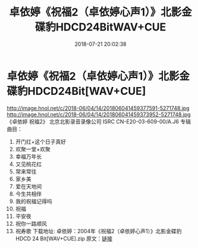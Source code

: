 ﻿---
title: 卓依婷《祝福2（卓依婷心声1）》北影金碟豹HDCD24BitWAV+CUE
date: 2018-07-21 20:02:38
categories: WAV车载音乐、镜像
tags: 华语中文
---
# 卓依婷《祝福2（卓依婷心声1）》北影金碟豹HDCD24Bit[WAV+CUE]

http://image.hnol.net/c/2018-06/04/14/201806041459377591-5271748.jpg
http://image.hnol.net/c/2018-06/04/14/201806041459373952-5271748.jpg
《卓依婷 祝福2》
北京北影录音录像公司
ISRC CN-E20-03-609-00/A.J6
专辑曲目：
01. 开门红+这个日子真好
02. 欢聚一堂+欢聚
03. 幸福万年长
04. 又见桃花红
05. 常来常往
06. 家乡美
07. 爱在天地间
08. 今生共相伴
09. 我的祝福记得吗
10. 祝福
11. 平安夜
12. 祝你一路顺风
13. 祝寿歌
下载地址:
卓依婷：2004年《祝福2（卓依婷心声1）》北影金碟豹HDCD 24 Bit[WAV+CUE].zip
原文：[链接](https://blog.sina.com.cn/s/blog_1647c7e760102yaoy.html)